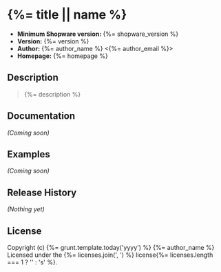 # {%= title || name %}

* **Minimum Shopware version:** {%= shopware_version %}
* **Version:** {%= version %}
* **Author:** {%= author_name %} <{%= author_email %}>
* **Homepage:** {%= homepage %}

## Description
> {%= description %}

## Documentation
_(Coming soon)_

## Examples
_(Coming soon)_

## Release History
_(Nothing yet)_

## License
Copyright (c) {%= grunt.template.today('yyyy') %} {%= author_name %}
Licensed under the {%= licenses.join(', ') %} license{%= licenses.length === 1 ? '' : 's' %}.
